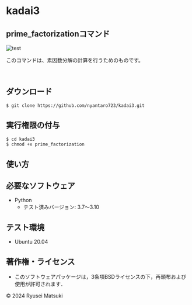 # kadai3

## prime_factorizationコマンド

![test](https://github.com/nyantaro723/kadai3/actions/workflows/test.yml/badge.svg)

このコマンドは、素因数分解の計算を行うためのものです。

<br>

## ダウンロード

```bash
$ git clone https://github.com/nyantaro723/kadai3.git
```

## 実行権限の付与

```bash
$ cd kadai3
$ chmod +x prime_factorization
```

## 使い方


## 必要なソフトウェア

* Python
  * テスト済みバージョン: 3.7～3.10

## テスト環境

* Ubuntu 20.04

## 著作権・ライセンス
* このソフトウェアパッケージは，3条項BSDライセンスの下，再頒布および使用が許可されます． 

© 2024 Ryusei Matsuki
